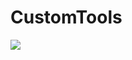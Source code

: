 # CustomTools
[![](https://jitpack.io/v/muyishuangfeng/CustomTools.svg)](https://jitpack.io/#muyishuangfeng/CustomTools)
